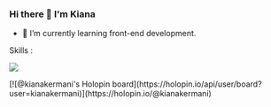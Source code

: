 ### Hi there 👋 I'm Kiana
- 🌱 I’m currently learning front-end development.

Skills :
<p align="left">
  <a href="https://skillicons.dev">
    <img src="https://skillicons.dev/icons?i=html,css,bootstrap,js,python,cpp,cs,dotnet" />
  </a>
</p>
[![@kianakermani's Holopin board](https://holopin.io/api/user/board?user=kianakermani)](https://holopin.io/@kianakermani)
